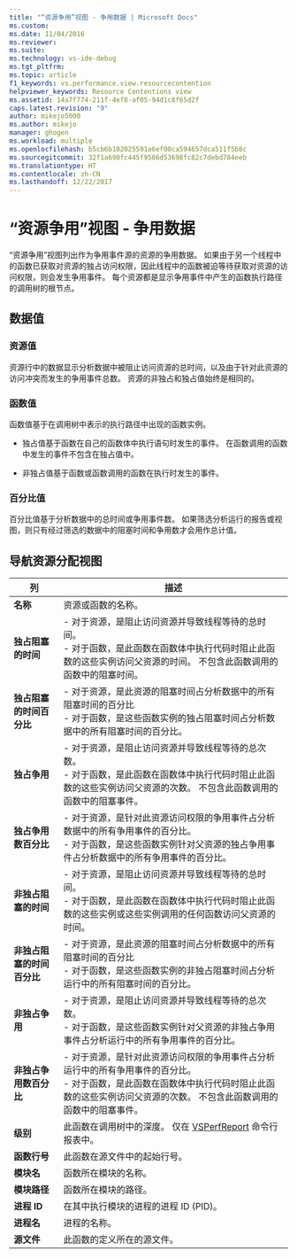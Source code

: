 ```yaml
---
title: "“资源争用”视图 - 争用数据 | Microsoft Docs"
ms.custom: 
ms.date: 11/04/2016
ms.reviewer: 
ms.suite: 
ms.technology: vs-ide-debug
ms.tgt_pltfrm: 
ms.topic: article
f1_keywords: vs.performance.view.resourcecontention
helpviewer_keywords: Resource Contentions view
ms.assetid: 14a7f774-211f-4ef8-af05-94d1c8f65d2f
caps.latest.revision: "9"
author: mikejo5000
ms.author: mikejo
manager: ghogen
ms.workload: multiple
ms.openlocfilehash: b5cb6b102025591a6ef00ca594657dca511f5b8c
ms.sourcegitcommit: 32f1a690fc445f9586d53698fc82c7debd784eeb
ms.translationtype: HT
ms.contentlocale: zh-CN
ms.lasthandoff: 12/22/2017
---
```

# <a name="resource-contentions-view---contention-data"></a>“资源争用”视图 - 争用数据
“资源争用”视图列出作为争用事件源的资源的争用数据。 如果由于另一个线程中的函数已获取对资源的独占访问权限，因此线程中的函数被迫等待获取对资源的访问权限，则会发生争用事件。 每个资源都是显示争用事件中产生的函数执行路径的调用树的根节点。  
  
## <a name="data-values"></a>数据值  
  
### <a name="resource-values"></a>资源值  
 资源行中的数据显示分析数据中被阻止访问资源的总时间，以及由于针对此资源的访问冲突而发生的争用事件总数。 资源的非独占和独占值始终是相同的。  
  
### <a name="function-values"></a>函数值  
 函数值基于在调用树中表示的执行路径中出现的函数实例。  
  
-   独占值基于函数在自己的函数体中执行语句时发生的事件。 在函数调用的函数中发生的事件不包含在独占值中。  
  
-   非独占值基于函数或函数调用的函数在执行时发生的事件。  
  
### <a name="percentage-values"></a>百分比值  
 百分比值基于分析数据中的总时间或争用事件数。 如果筛选分析运行的报告或视图，则只有经过筛选的数据中的阻塞时间和争用数才会用作总计值。  
  
## <a name="navigating-the-resource-allocation-view"></a>导航资源分配视图  
  
|列|描述|  
|------------|-----------------|  
|**名称**|资源或函数的名称。|  
|**独占阻塞的时间**|-   对于资源，是阻止访问资源并导致线程等待的总时间。<br />-   对于函数，是此函数在函数体中执行代码时阻止此函数的这些实例访问父资源的时间。 不包含此函数调用的函数中的阻塞时间。|  
|**独占阻塞的时间百分比**|-   对于资源，是此资源的阻塞时间占分析数据中的所有阻塞时间的百分比<br />-   对于函数，是这些函数实例的独占阻塞时间占分析数据中的所有阻塞时间的百分比。|  
|**独占争用**|-   对于资源，是阻止访问资源并导致线程等待的总次数。<br />-   对于函数，是此函数在函数体中执行代码时阻止此函数的这些实例访问父资源的次数。 不包含此函数调用的函数中的阻塞事件。|  
|**独占争用数百分比**|-   对于资源，是针对此资源访问权限的争用事件占分析数据中的所有争用事件的百分比。<br />-   对于函数，是这些函数实例针对父资源的独占争用事件占分析数据中的所有争用事件的百分比。|  
|**非独占阻塞的时间**|-   对于资源，是阻止访问资源并导致线程等待的总时间。<br />-   对于函数，是此函数在函数体中执行代码时阻止此函数的这些实例或这些实例调用的任何函数访问父资源的时间。|  
|**非独占阻塞的时间百分比**|-   对于资源，是此资源的阻塞时间占分析数据中的所有阻塞时间的百分比<br />-   对于函数，是这些函数实例的非独占阻塞时间占分析运行中的所有阻塞时间的百分比。|  
|**非独占争用**|-   对于资源，是阻止访问资源并导致线程等待的总次数。<br />-   对于函数，是这些函数实例针对父资源的非独占争用事件占分析运行中的所有争用事件的百分比。|  
|**非独占争用数百分比**|-   对于资源，是针对此资源访问权限的争用事件占分析运行中的所有争用事件的百分比。<br />-   对于函数，是此函数在函数体中执行代码时阻止此函数的这些实例访问父资源的次数。 不包含此函数调用的函数中的阻塞事件。|  
|**级别**|此函数在调用树中的深度。 仅在 [VSPerfReport](../profiling/vsperfreport.md) 命令行报表中。|  
|**函数行号**|此函数在源文件中的起始行号。|  
|**模块名**|函数所在模块的名称。|  
|**模块路径**|函数所在模块的路径。|  
|**进程 ID**|在其中执行模块的进程的进程 ID (PID)。|  
|**进程名**|进程的名称。|  
|**源文件**|此函数的定义所在的源文件。|